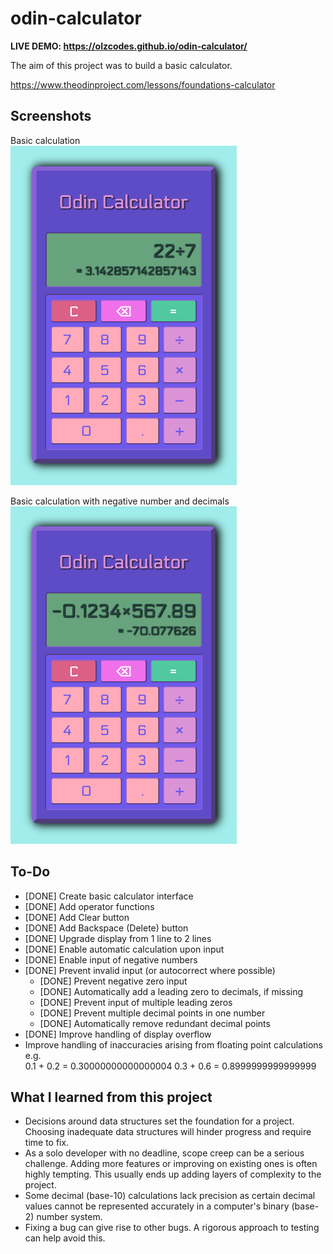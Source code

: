 # odin-calculator

**LIVE DEMO: https://olzcodes.github.io/odin-calculator/**

The aim of this project was to build a basic calculator.

https://www.theodinproject.com/lessons/foundations-calculator

## Screenshots

Basic calculation  
![screenshot of basic calculation](./screenshots/screenshot-1.png)

Basic calculation with negative number and decimals  
![screenshot of basic calculation with negative numbers and decimals](./screenshots/screenshot-2.png)

## To-Do

- [DONE] Create basic calculator interface
- [DONE] Add operator functions
- [DONE] Add Clear button
- [DONE] Add Backspace (Delete) button
- [DONE] Upgrade display from 1 line to 2 lines
- [DONE] Enable automatic calculation upon input
- [DONE] Enable input of negative numbers
- [DONE] Prevent invalid input (or autocorrect where possible)
  - [DONE] Prevent negative zero input
  - [DONE] Automatically add a leading zero to decimals, if missing
  - [DONE] Prevent input of multiple leading zeros
  - [DONE] Prevent multiple decimal points in one number
  - [DONE] Automatically remove redundant decimal points
- [DONE] Improve handling of display overflow
- Improve handling of inaccuracies arising from floating point calculations e.g.  
  0.1 + 0.2 = 0.30000000000000004
  0.3 + 0.6 = 0.8999999999999999

## What I learned from this project

- Decisions around data structures set the foundation for a project. Choosing inadequate data structures will hinder progress and require time to fix.
- As a solo developer with no deadline, scope creep can be a serious challenge. Adding more features or improving on existing ones is often highly tempting. This usually ends up adding layers of complexity to the project.
- Some decimal (base-10) calculations lack precision as certain decimal values cannot be represented accurately in a computer's binary (base-2) number system.
- Fixing a bug can give rise to other bugs. A rigorous approach to testing can help avoid this.
